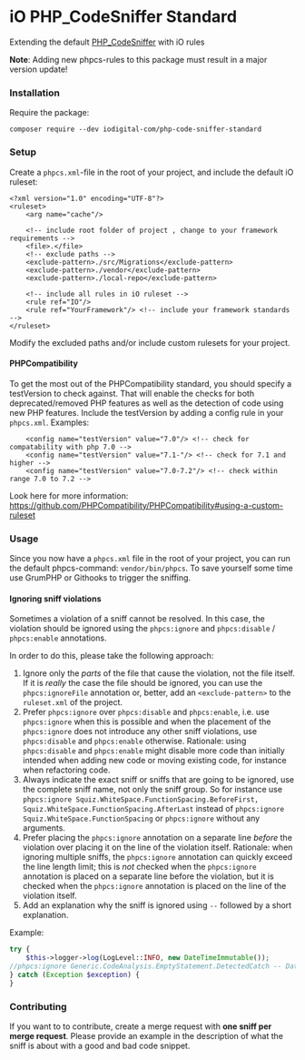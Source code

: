 iO PHP_CodeSniffer Standard
===========

Extending the default [PHP_CodeSniffer](https://github.com/squizlabs/PHP_CodeSniffer) with iO rules

**Note**: Adding new phpcs-rules to this package must result in a major version update!

### Installation

Require the package:

```
composer require --dev iodigital-com/php-code-sniffer-standard
```


### Setup
Create a `phpcs.xml`-file in the root of your project, and include the default iO ruleset:

```
<?xml version="1.0" encoding="UTF-8"?>
<ruleset>
    <arg name="cache"/>

    <!-- include root folder of project , change to your framework requirements -->
    <file>.</file>
    <!-- exclude paths -->
    <exclude-pattern>./src/Migrations</exclude-pattern>
    <exclude-pattern>./vendor</exclude-pattern>
    <exclude-pattern>./local-repo</exclude-pattern>

    <!-- include all rules in iO ruleset -->
    <rule ref="IO"/>
    <rule ref="YourFramework"/> <!-- include your framework standards -->
</ruleset>
```

Modify the excluded paths and/or include custom rulesets for your project.


#### PHPCompatibility

To get the most out of the PHPCompatibility standard, you should specify a testVersion to check against.
That will enable the checks for both deprecated/removed PHP features as well as the detection of code using new PHP features.
Include the testVersion by adding a config rule in your `phpcs.xml`. Examples:

```
    <config name="testVersion" value="7.0"/> <!-- check for compatability with php 7.0 -->
    <config name="testVersion" value="7.1-"/> <!-- check for 7.1 and higher -->
    <config name="testVersion" value="7.0-7.2"/> <!-- check within range 7.0 to 7.2 -->
```

Look here for more information: https://github.com/PHPCompatibility/PHPCompatibility#using-a-custom-ruleset

### Usage

Since you now have a `phpcs.xml` file in the root of your project, you can run the default phpcs-command: `vendor/bin/phpcs`. To save yourself some time use GrumPHP or Githooks to trigger the sniffing.

#### Ignoring sniff violations

Sometimes a violation of a sniff cannot be resolved. In this case, the violation should be ignored using the `phpcs:ignore` and `phpcs:disable` / `phpcs:enable` annotations.

In order to do this, please take the following approach:
1. Ignore only the *parts* of the file that cause the violation, not the file itself. If it is *really* the case the file should be ignored, you can use the `phpcs:ignoreFile` annotation or, better, add an `<exclude-pattern>` to the `ruleset.xml` of the project.
2. Prefer `phpcs:ignore` over `phpcs:disable` and `phpcs:enable`, i.e. use `phpcs:ignore` when this is possible and when the placement of the `phpcs:ignore` does not introduce any other sniff violations, use `phpcs:disable` and `phpcs:enable` otherwise. Rationale: using `phpcs:disable` and `phpcs:enable` might disable more code than initially intended when adding new code or moving existing code, for instance when refactoring code.
3. Always indicate the exact sniff or sniffs that are going to be ignored, use the complete sniff name, not only the sniff group. So for instance use `phpcs:ignore Squiz.WhiteSpace.FunctionSpacing.BeforeFirst, Squiz.WhiteSpace.FunctionSpacing.AfterLast` instead of `phpcs:ignore Squiz.WhiteSpace.FunctionSpacing` or `phpcs:ignore` without any arguments.
4. Prefer placing the `phpcs:ignore` annotation on a separate line *before* the violation over placing it on the line of the violation itself. Rationale: when ignoring multiple sniffs, the `phpcs:ignore` annotation can quickly exceed the line length limit; this is *not* checked when the `phpcs:ignore` annotation is placed on a separate line before the violation, but it is checked when the `phpcs:ignore` annotation is placed on the line of the violation itself.
5. Add an explanation why the sniff is ignored using `--` followed by a short explanation.

Example:

```php
try {
    $this->logger->log(LogLevel::INFO, new DateTimeImmutable());
//phpcs:ignore Generic.CodeAnalysis.EmptyStatement.DetectedCatch -- DateTimeImmutable creation cannot fail in this case
} catch (Exception $exception) {
}
```

### Contributing

If you want to to contribute, create a merge request with **one sniff per merge request**. Please provide
an example in the description of what the sniff is about with a good and bad code snippet.
